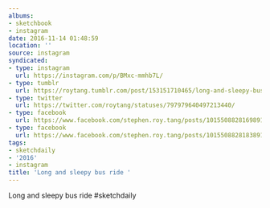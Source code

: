 ```yaml
---
albums:
- sketchbook
- instagram
date: 2016-11-14 01:48:59
location: ''
source: instagram
syndicated:
- type: instagram
  url: https://instagram.com/p/BMxc-mmhb7L/
- type: tumblr
  url: https://roytang.tumblr.com/post/153151710465/long-and-sleepy-bus-ride-sketchdaily
- type: twitter
  url: https://twitter.com/roytang/statuses/797979640497213440/
- type: facebook
  url: https://www.facebook.com/stephen.roy.tang/posts/10155088281698912:0
- type: facebook
  url: https://www.facebook.com/stephen.roy.tang/posts/10155088281838912
tags:
- sketchdaily
- '2016'
- instagram
title: 'Long and sleepy bus ride '
---
```


Long and sleepy bus ride #sketchdaily